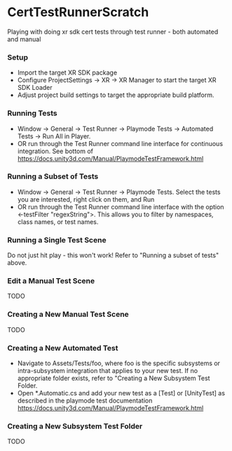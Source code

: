 # CertTestRunnerScratch
Playing with doing xr sdk cert tests through test runner - both automated and manual

### Setup
- Import the target XR SDK package
- Configure ProjectSettings -> XR -> XR Manager to start the target XR SDK Loader
- Adjust project build settings to target the appropriate build platform.

### Running Tests
- Window -> General -> Test Runner -> Playmode Tests -> Automated Tests -> Run All in Player.
- OR run through the Test Runner command line interface for continuous integration. See bottom of https://docs.unity3d.com/Manual/PlaymodeTestFramework.html

### Running a Subset of Tests
- Window -> General -> Test Runner -> Playmode Tests. Select the tests you are interested, right click on them, and Run
- OR run through the Test Runner command line interface with the option <-testFilter "regexString">.  This allows you to filter by namespaces, class names, or test names.

### Running a Single Test Scene
Do not just hit play - this won't work!  Refer to "Running a subset of tests" above.

### Edit a Manual Test Scene
TODO

### Creating a New Manual Test Scene
TODO

### Creating a New Automated Test
- Navigate to Assets/Tests/foo, where foo is the specific subsystems or intra-subsystem integration that applies to your new test.  If no appropriate folder exists, refer to "Creating a New Subsystem Test Folder.
- Open \*.Automatic.cs and add your new test as a [Test] or [UnityTest] as described in the playmode test documentation https://docs.unity3d.com/Manual/PlaymodeTestFramework.html

### Creating a New Subsystem Test Folder
TODO

